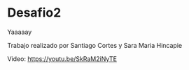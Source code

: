 # Desafio2
 Yaaaaay
	
Trabajo realizado por Santiago Cortes y Sara Maria Hincapie

Video: https://youtu.be/SkRaM2iNyTE
